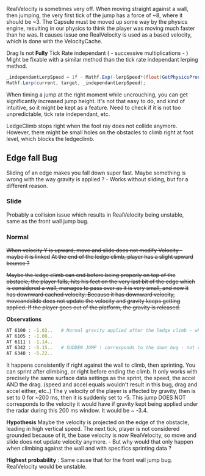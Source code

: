 RealVelocity is sometimes very off. When moving straight against a wall, then jumping, the very first tick of the jump has a force of ~8, where it should be ~3. The Capsule must be moved up some way by the physics engine, resulting in our physics to think the player was moving much faster than he was.
It causes issue one RealVelocity is used as a based velocity, which is done with the VelocityCache.

Drag Is not **Fully** Tick Rate independant ( - successive multiplications - ) Might be fixable with a similar method than the tick rate independant lerping method.
```cs
_independantLerpSpeed = 1f - Mathf.Exp(-lerpSpeed*(float)GetPhysicsProcessDeltaTime());
Mathf.Lerp(current, target, _independantLerpSpeed);
```

When timing a jump at the right moment while uncrouching, you can get significantly increased jump height.
It's not that easy to do, and kind of intuitive, so it might be kept as a feature. Need to check if it is not too unpredictable, tick rate independant, etc.

LedgeClimb stops right when the foot ray does not collide anymore. However, there might be small holes on the obstacles to climb right at foot level, which blocks the ledgeclimb.


## Edge fall Bug

Sliding of an edge makes you fall down super fast. Maybe something is wrong with the way gravity is applied ?
    - Works without sliding, but for a different reason.

### Slide
Probably a collision issue which results in RealVelocity being unstable, same as the front wall jump bug.

### Normal
~~When velocity Y is upward, move and slide does not modify Velocity - maybe it is linked~~
~~At the end of the ledge climb, player has a slight upward bounce ?~~ 
        
~~Maybe the ledge climb can end before being properly on top of the obstacle, the player falls, hits his feet on the very last bit of the edge which is considered a wall, manages to pass over as it is very small, and now it has downward cached velocity. Because it has downward velocity, moveandslide does not update the velocity and gravity keeps getting applied. If the player goes out of the platform, the gravity is released.~~

**Observations**
```sh
AT 6100 : -1.02..   # Normal gravity applied after the ledge climb - why is it applied though ?
AT 6105 : -1.08..
AT 6111 : -1.14..
AT 6342 : -5.15..   # SUDDEN JUMP ! corresponds to the down bug - not correlated to the velocity cache ..
AT 6348 : -5.22..
```
It happens consistently if right against the wall to climb, then sprinting. You can sprint after climbing, or right before ending the climb.
It only works with precisely the same surface data settings as the sprint, the speed, the accel AND the drag. (speed and accel equals wouldn't result in this bug, drag and accel either, etc..)
The y velocity of the player is affected by gravity, then is set to 0 for ~200 ms, then it is suddenly set to -5.
This jump DOES NOT corresponds to the velocity it would have if gravity kept being applied under the radar during this 200 ms window. It would be ~ -3.4.

**Hypothesis**
Maybe the velocity is projected on the edge of the obstacle, leading in high vertical speed. The next tick, player is not considered grounded because of it, the base velocity is now RealVelocity, so move and slide does not update velocity anymore. - But why would that only happen when climbing against the wall and with specifics sprinting data ?

**Highest probability** : Same cause that for the front wall jump bug. RealVelocity would be unstable.
